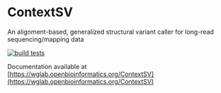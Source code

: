 # ContextSV
An alignment-based, generalized structural variant caller for long-read
sequencing/mapping data 

[![build
tests](https://github.com/WGLab/ContextSV/actions/workflows/build-tests.yml/badge.svg)](https://github.com/WGLab/ContextSV/actions/workflows/build-tests.yml)

Documentation available at [https://wglab.openbioinformatics.org/ContextSV](https://wglab.openbioinformatics.org/ContextSV)
